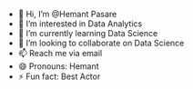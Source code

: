 - 👋 Hi, I’m @Hemant Pasare
- 👀 I’m interested in Data Analytics
- 🌱 I’m currently learning Data Science
- 💞️ I’m looking to collaborate on Data Science
- 📫 Reach me via email
- 😄 Pronouns: Hemant
- ⚡ Fun fact: Best Actor

<!---
Hemant755/Hemant755 is a ✨ special ✨ repository because its `README.md` (this file) appears on your GitHub profile.
You can click the Preview link to take a look at your changes.
--->
